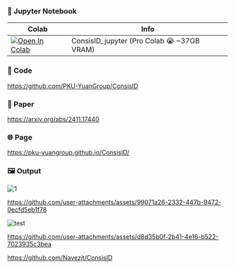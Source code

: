 
### 🍊 Jupyter Notebook

| Colab | Info
| --- | --- |
[![Open In Colab](https://colab.research.google.com/assets/colab-badge.svg)](https://colab.research.google.com/github/camenduru/ConsisID-jupyter/blob/main/ConsisID_jupyter.ipynb) | ConsisID_jupyter (Pro Colab 😭 ~37GB VRAM)

### 🧬 Code
https://github.com/PKU-YuanGroup/ConsisID

### 📄 Paper
https://arxiv.org/abs/2411.17440

### 🌐 Page
https://pku-yuangroup.github.io/ConsisID/

### 🖼 Output
![1](https://github.com/user-attachments/assets/ee73cc31-5cd3-4077-be1d-c47b774cb31c)

https://github.com/user-attachments/assets/99071a26-2332-447b-9472-0ecfd5eb1f78

![test](https://github.com/user-attachments/assets/7a24356d-8b75-446a-9846-db5100ecdc50)

https://github.com/user-attachments/assets/d8d35b0f-2b41-4e16-b522-7023935c3bea

https://github.com/Navezjt/ConsisID